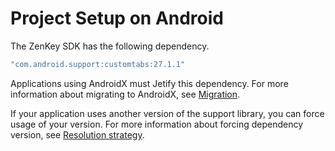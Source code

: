 # Project Setup on Android

The ZenKey SDK has the following dependency.
```groovy
"com.android.support:customtabs:27.1.1"
```
Applications using AndroidX must Jetify this dependency. For more information about migrating to AndroidX, see [Migration](https://developer.android.com/jetpack/androidx/migrate).

If your application uses another version of the support library, you can force usage of your version. For more information about forcing dependency version, see [Resolution strategy](https://docs.gradle.org/current/dsl/org.gradle.api.artifacts.ResolutionStrategy.html).